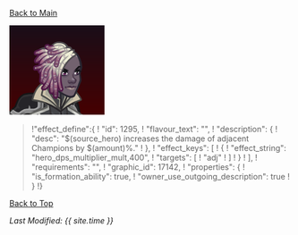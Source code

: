 [Back to Main](index.md)

![Profile Picture](images/portrait_fen.png)

>!"effect_define":{
>!    "id": 1295,
>!    "flavour_text": "",
>!    "description": {
>!        "desc": "$(source_hero) increases the damage of adjacent Champions by $(amount)%."
>!    },
>!    "effect_keys": [
>!        {
>!            "effect_string": "hero_dps_multiplier_mult,400",
>!            "targets": [
>!                "adj"
>!            ]
>!        }
>!    ],
>!    "requirements": "",
>!    "graphic_id": 17142,
>!    "properties": {
>!        "is_formation_ability": true,
>!        "owner_use_outgoing_description": true
>!    }
>!}

[Back to Top](#top)

*Last Modified: {{ site.time }}*